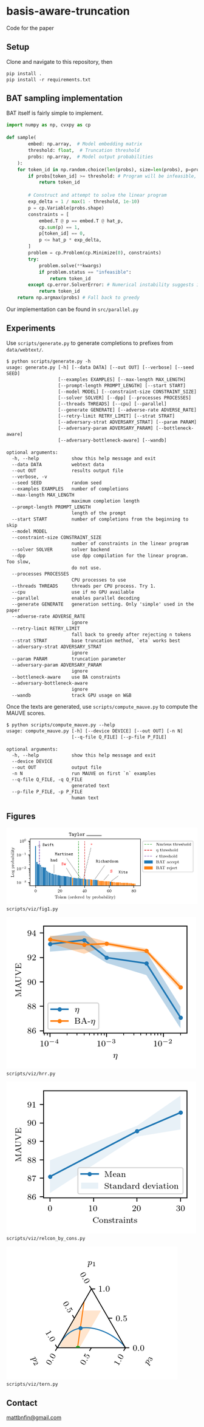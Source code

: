 # basis-aware-truncation
Code for the paper

## Setup
Clone and navigate to this repository, then
```
pip install .
pip install -r requirements.txt
```

## BAT sampling implementation

BAT itself is fairly simple to implement.
```python
import numpy as np, cvxpy as cp

def sample(
        embed: np.array,  # Model embedding matrix
        threshold: float,  # Truncation threshold
        probs: np.array,  # Model output probabilities
    ):
    for token_id in np.random.choice(len(probs), size=len(probs), p=probs, replace=False)
        if probs[token_id] >= threshold: # Program will be infeasible, no need to run it
            return token_id

        # Construct and attempt to solve the linear program
        exp_delta = 1 / max(1 - threshold, 1e-10)
        p = cp.Variable(probs.shape)
        constraints = [
            embed.T @ p == embed.T @ hat_p,
            cp.sum(p) == 1,
            p[token_id] == 0,
            p <= hat_p * exp_delta,
        ]
        problem = cp.Problem(cp.Minimize(0), constraints)
        try:
            problem.solve(**kwargs)
            if problem.status == "infeasible":
                return token_id
        except cp.error.SolverError: # Numerical instability suggests infeasible
            return token_id 
    return np.argmax(probs) # Fall back to greedy
```
Our implementation can be found in `src/parallel.py`

## Experiments

Use `scripts/generate.py` to generate completions to prefixes from `data/webtext/`.

```
$ python scripts/generate.py -h
usage: generate.py [-h] [--data DATA] [--out OUT] [--verbose] [--seed SEED]
                   [--examples EXAMPLES] [--max-length MAX_LENGTH]
                   [--prompt-length PROMPT_LENGTH] [--start START]
                   [--model MODEL] [--constraint-size CONSTRAINT_SIZE]
                   [--solver SOLVER] [--dpp] [--processes PROCESSES]
                   [--threads THREADS] [--cpu] [--parallel]
                   [--generate GENERATE] [--adverse-rate ADVERSE_RATE]
                   [--retry-limit RETRY_LIMIT] [--strat STRAT]
                   [--adversary-strat ADVERSARY_STRAT] [--param PARAM]
                   [--adversary-param ADVERSARY_PARAM] [--bottleneck-aware]
                   [--adversary-bottleneck-aware] [--wandb]

optional arguments:
  -h, --help            show this help message and exit
  --data DATA           webtext data
  --out OUT             results output file
  --verbose, -v
  --seed SEED           random seed
  --examples EXAMPLES   number of completions
  --max-length MAX_LENGTH
                        maximum completion length
  --prompt-length PROMPT_LENGTH
                        length of the prompt
  --start START         number of completions from the beginning to skip
  --model MODEL
  --constraint-size CONSTRAINT_SIZE
                        number of constraints in the linear program
  --solver SOLVER       solver backend
  --dpp                 use dpp compilation for the linear program. Too slow,
                        do not use.
  --processes PROCESSES
                        CPU processes to use
  --threads THREADS     threads per CPU process. Try 1.
  --cpu                 use if no GPU available
  --parallel            enables parallel decoding
  --generate GENERATE   generation setting. Only 'simple' used in the paper
  --adverse-rate ADVERSE_RATE
                        ignore
  --retry-limit RETRY_LIMIT
                        fall back to greedy after rejecting n tokens
  --strat STRAT         base truncation method, `eta` works best
  --adversary-strat ADVERSARY_STRAT
                        ignore
  --param PARAM         truncation parameter
  --adversary-param ADVERSARY_PARAM
                        ignore
  --bottleneck-aware    use BA constraints
  --adversary-bottleneck-aware
                        ignore
  --wandb               track GPU usage on W&B
```

Once the texts are generated, use `scripts/compute_mauve.py` to compute the MAUVE scores.
```
$ python scripts/compute_mauve.py --help
usage: compute_mauve.py [-h] [--device DEVICE] [--out OUT] [-n N]
                        [--q-file Q_FILE] [--p-file P_FILE]

optional arguments:
  -h, --help            show this help message and exit
  --device DEVICE
  --out OUT             output file
  -n N                  run MAUVE on first `n` examples
  --q-file Q_FILE, -q Q_FILE
                        generated text
  --p-file P_FILE, -p P_FILE
                        human text
```


## Figures

![`scripts/viz/fig1.py`](fig/fig1.png)
`scripts/viz/fig1.py`

![`scripts/viz/hrr.py`](fig/hrr.png)
`scripts/viz/hrr.py`

![`scripts/viz/relcon_by_cons.py`](fig/constraints.png)
`scripts/viz/relcon_by_cons.py`

![`scripts/viz/tern.py`](fig/tern.png)
`scripts/viz/tern.py`



## Contact

mattbnfin@gmail.com
